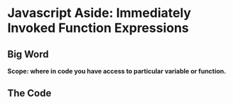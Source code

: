 # Javascript Aside: Immediately Invoked Function Expressions

## Big Word
**Scope: where in code you have access to particular variable or function.**


## The Code

```


```
